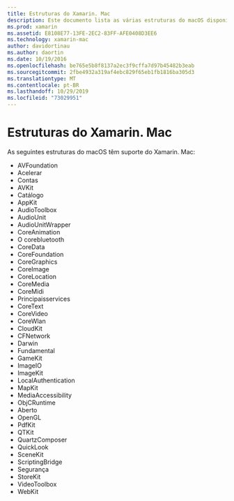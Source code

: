 ```yaml
---
title: Estruturas do Xamarin. Mac
description: Este documento lista as várias estruturas do macOS disponíveis para uso ao desenvolver aplicativos Mac com o Xamarin. Mac.
ms.prod: xamarin
ms.assetid: E8108E77-13FE-2EC2-83FF-AFE0408D3EE6
ms.technology: xamarin-mac
author: davidortinau
ms.author: daortin
ms.date: 10/19/2016
ms.openlocfilehash: be765e5b8f8137a2ec3f9cffa7d97b45482b3eab
ms.sourcegitcommit: 2fbe4932a319af4ebc829f65eb1fb1816ba305d3
ms.translationtype: MT
ms.contentlocale: pt-BR
ms.lasthandoff: 10/29/2019
ms.locfileid: "73029951"
---
```

# <a name="xamarinmac-frameworks"></a>Estruturas do Xamarin. Mac

As seguintes estruturas do macOS têm suporte do Xamarin. Mac:

- AVFoundation 
- Acelerar
- Contas
- AVKit
- Catálogo 
- AppKit 
- AudioToolbox 
- AudioUnit 
- AudioUnitWrapper 
- CoreAnimation 
- O corebluetooth 
- CoreData 
- CoreFoundation 
- CoreGraphics 
- CoreImage 
- CoreLocation 
- CoreMedia 
- CoreMidi 
- Principaisservices 
- CoreText 
- CoreVideo 
- CoreWlan 
- CloudKit
- CFNetwork
- Darwin 
- Fundamental 
- GameKit 
- ImageIO 
- ImageKit 
- LocalAuthentication
- MapKit
- MediaAccessibility
- ObjCRuntime 
- Aberto 
- OpenGL 
- PdfKit 
- QTKit 
- QuartzComposer 
- QuickLook 
- SceneKit 
- ScriptingBridge 
- Segurança 
- StoreKit 
- VideoToolbox
- WebKit
